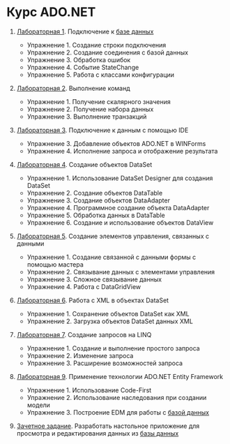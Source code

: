 # Курс ADO.NET

1. [Лабораторная 1](Lab1). Подключение к [базе данных](Lab1/ITMO.ADO.Lab1.ex1/northwnd.sql)

     - Упражнение 1. Создание строки подключения
     - Упражнение 2. Создание соединения с базой данных
     - Упражнение 3. Обработка ошибок
     - Упражнение 4. Событие StateChange
     - Упражнение 5. Работа с классами конфигурации

2. [Лабораторная 2](Lab2). Выполнение команд

     - Упражнение 1. Получение скалярного значения
     - Упражнение 2. Получение набора данных
     - Упражнение 3. Выполнение транзакций

3. [Лабораторная 3](Lab3). Подключение к данным с помощью IDE

     - Упражнение 3. Добавление объектов ADO.NET в WINForms
     - Упражнение 4. Исполнение запроса и отображение результата

4. [Лабораторная 4](Lab4). Создание объектов DataSet

     - Упражнение 1. Использование DataSet Designer для создания DataSet
     - Упражнение 2. Создание объектов DataTable
     - Упражнение 3. Создание объектов DataAdapter
     - Упражнение 4. Программное создание объекта DataAdapter
     - Упражнение 5. Обработка данных в DataTable
     - Упражнение 6. Создание и использование объектов DataView

5. [Лабораторная 5](Lab5). Создание элементов управления, связанных с данными

     - Упражнение 1. Создание связанной с данными формы с помощью мастера
     - Упражнение 2. Связывание данных с элементами управления
     - Упражнение 3. Сложное связывание данных
     - Упражнение 4. Работа с DataGridView

6. [Лабораторная 6](Lab6). Работа с XML в объектах DataSet

     - Упражнение 1. Сохранение объектов DataSet как XML
     - Упражнение 2. Загрузка объектов DataSet данных XML

7. [Лабораторная 7](Lab7). Создание запросов на LINQ

     - Упражнение 1. Создание и выполнение простого запроса
     - Упражнение 2. Изменение запроса
     - Упражнение 3. Расширение возможностей запроса

8. [Лабораторная 9](Lab9). Применение технологии ADO.NET Entity Framework

     - Упражнение 1. Использование Code-First
     - Упражнение 2. Использование наследования при создании модели
     - Упражнение 3. Построение EDM для работы с [базой данных](Lab9/ITMO.ADO.Lab9.ex3.CourseManager/Data)

9. [Зачетное задание](DBManager/ITMO.ADO.DBManager.AdoStudio). Разработать настольное приложение для просмотра и редактирования данных из [базы данных](DBManager/ITMO.ADO.DBManager.AdoStudio/Data)